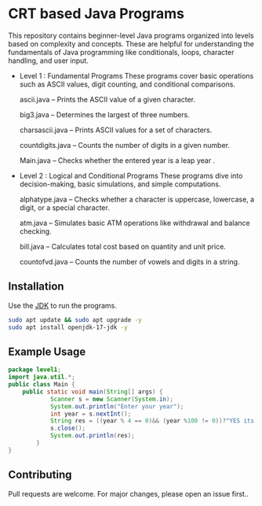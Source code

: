 # CRT based Java Programs
This repository contains beginner-level Java programs organized into levels based on complexity and concepts. These are helpful for understanding the fundamentals of Java programming like conditionals, loops, character handling, and user input.

- Level 1
: Fundamental Programs
 These programs cover basic operations such as ASCII values, digit counting, and conditional comparisons.

    ascii.java – Prints the ASCII value of a given character.

    big3.java – Determines the largest of three numbers.

   charsascii.java – Prints ASCII values for a set of characters.

  countdigits.java – Counts the number of digits in a given number.

   Main.java – Checks whether the entered year is a leap year .


- Level 2 : Logical and Conditional Programs
These programs dive into decision-making, basic simulations, and simple computations.

  alphatype.java – Checks whether a character is uppercase, lowercase, a digit, or a special character.
 
  atm.java – Simulates basic ATM operations like withdrawal and balance checking.

  bill.java – Calculates total cost based on quantity and unit price.

  countofvd.java – Counts the number of vowels and digits in a string.



## Installation

Use the [JDK](https://www.oracle.com/java/technologies/downloads/) to run the programs.

```bash
sudo apt update && sudo apt upgrade -y 
sudo apt install openjdk-17-jdk -y
```

## Example Usage

```java
package level1;
import java.util.*;
public class Main {
    public static void main(String[] args) {
            Scanner s = new Scanner(System.in);
            System.out.println("Enter your year");
            int year = s.nextInt();
            String res = ((year % 4 == 0)&& (year %100 != 0))?"YES its a leap year":(year% 400 == 0)? "Yes its a leap year " :"The entered isnt a leap year ";
            s.close();
            System.out.println(res);
        }
}

```

## Contributing

Pull requests are welcome. For major changes, please open an issue first..
